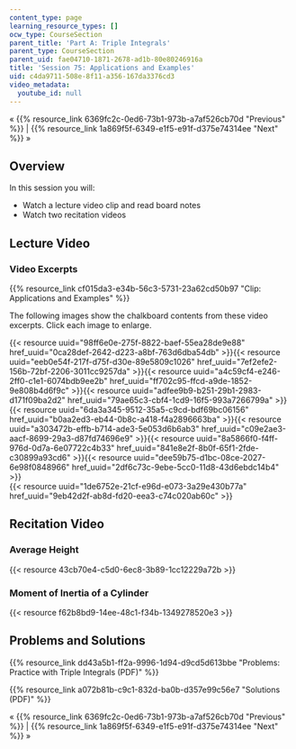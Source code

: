 ```yaml
---
content_type: page
learning_resource_types: []
ocw_type: CourseSection
parent_title: 'Part A: Triple Integrals'
parent_type: CourseSection
parent_uid: fae04710-1871-2678-ad1b-80e80246916a
title: 'Session 75: Applications and Examples'
uid: c4da9711-508e-8f11-a356-167da3376cd3
video_metadata:
  youtube_id: null
---
```


« {{% resource_link 6369fc2c-0ed6-73b1-973b-a7af526cb70d "Previous" %}} | {{% resource_link 1a869f5f-6349-e1f5-e91f-d375e74314ee "Next" %}} »

Overview
--------

In this session you will:

*   Watch a lecture video clip and read board notes
*   Watch two recitation videos

Lecture Video
-------------

### Video Excerpts

{{% resource_link cf015da3-e34b-56c3-5731-23a62cd50b97 "Clip: Applications and Examples" %}}

The following images show the chalkboard contents from these video excerpts. Click each image to enlarge.

{{< resource uuid="98ff6e0e-275f-8822-baef-55ea28de9e88" href_uuid="0ca28def-2642-d223-a8bf-763d6dba54db" >}}{{< resource uuid="eeb0e54f-217f-d75f-d30e-89e5809c1026" href_uuid="7ef2efe2-156b-72bf-2206-3011cc9257da" >}}{{< resource uuid="a4c59cf4-e246-2ff0-c1e1-6074bdb9ee2b" href_uuid="ff702c95-ffcd-a9de-1852-9e808b4d6f9c" >}}{{< resource uuid="adfee9b9-b251-29b1-2983-d171f09ba2d2" href_uuid="79ae65c3-cbf4-1cd9-16f5-993a7266799a" >}}  
{{< resource uuid="6da3a345-9512-35a5-c9cd-bdf69bc06156" href_uuid="b0aa2ed3-eb44-0b8c-a418-f4a2896663ba" >}}{{< resource uuid="a303472b-effb-b714-ade3-5e053d6b6ab3" href_uuid="c09e2ae3-aacf-8699-29a3-d87fd74696e9" >}}{{< resource uuid="8a5866f0-f4ff-976d-0d7a-6e07722c4b33" href_uuid="841e8e2f-8b0f-65f1-2fde-c30899a93cd6" >}}{{< resource uuid="dee59b75-d1bc-08ce-2027-6e98f0848966" href_uuid="2df6c73c-9ebe-5cc0-11d8-43d6ebdc14b4" >}}  
{{< resource uuid="1de6752e-21cf-e96d-e073-3a29e430b77a" href_uuid="9eb42d2f-ab8d-fd20-eea3-c74c020ab60c" >}}

Recitation Video
----------------

### Average Height

{{< resource 43cb70e4-c5d0-6ec8-3b89-1cc12229a72b >}}

### Moment of Inertia of a Cylinder

{{< resource f62b8bd9-14ee-48c1-f34b-1349278520e3 >}}

Problems and Solutions
----------------------

{{% resource_link dd43a5b1-ff2a-9996-1d94-d9cd5d613bbe "Problems: Practice with Triple Integrals (PDF)" %}}

{{% resource_link a072b81b-c9c1-832d-ba0b-d357e99c56e7 "Solutions (PDF)" %}}

« {{% resource_link 6369fc2c-0ed6-73b1-973b-a7af526cb70d "Previous" %}} | {{% resource_link 1a869f5f-6349-e1f5-e91f-d375e74314ee "Next" %}} »